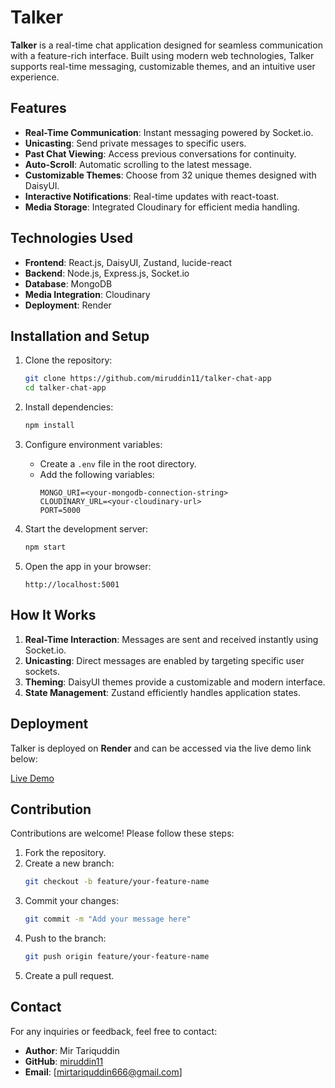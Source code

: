 # Talker

**Talker** is a real-time chat application designed for seamless communication with a feature-rich interface. Built using modern web technologies, Talker supports real-time messaging, customizable themes, and an intuitive user experience.

## Features

- **Real-Time Communication**: Instant messaging powered by Socket.io.
- **Unicasting**: Send private messages to specific users.
- **Past Chat Viewing**: Access previous conversations for continuity.
- **Auto-Scroll**: Automatic scrolling to the latest message.
- **Customizable Themes**: Choose from 32 unique themes designed with DaisyUI.
- **Interactive Notifications**: Real-time updates with react-toast.
- **Media Storage**: Integrated Cloudinary for efficient media handling.

## Technologies Used

- **Frontend**: React.js, DaisyUI, Zustand, lucide-react
- **Backend**: Node.js, Express.js, Socket.io
- **Database**: MongoDB
- **Media Integration**: Cloudinary
- **Deployment**: Render

## Installation and Setup

1. Clone the repository:
   ```bash
   git clone https://github.com/miruddin11/talker-chat-app
   cd talker-chat-app
   ```

2. Install dependencies:
   ```bash
   npm install
   ```

3. Configure environment variables:
   - Create a `.env` file in the root directory.
   - Add the following variables:
     ```env
     MONGO_URI=<your-mongodb-connection-string>
     CLOUDINARY_URL=<your-cloudinary-url>
     PORT=5000
     ```

4. Start the development server:
   ```bash
   npm start
   ```

5. Open the app in your browser:
   ```
   http://localhost:5001
   ```

## How It Works

1. **Real-Time Interaction**: Messages are sent and received instantly using Socket.io.
2. **Unicasting**: Direct messages are enabled by targeting specific user sockets.
3. **Theming**: DaisyUI themes provide a customizable and modern interface.
4. **State Management**: Zustand efficiently handles application states.

## Deployment

Talker is deployed on **Render** and can be accessed via the live demo link below:

[Live Demo](https://talker-chat-app.onrender.com/login)


## Contribution

Contributions are welcome! Please follow these steps:

1. Fork the repository.
2. Create a new branch:
   ```bash
   git checkout -b feature/your-feature-name
   ```
3. Commit your changes:
   ```bash
   git commit -m "Add your message here"
   ```
4. Push to the branch:
   ```bash
   git push origin feature/your-feature-name
   ```
5. Create a pull request.

## Contact

For any inquiries or feedback, feel free to contact:

- **Author**: Mir Tariquddin
- **GitHub**: [miruddin11](https://github.com/miruddin11)
- **Email**: [mirtariquddin666@gmail.com]
